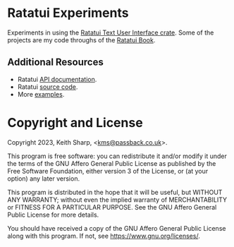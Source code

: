 # Ratatui Experiments
Experiments in using the [Ratatui Text User Interface crate](https://crates.io/crates/ratatui).  Some of the projects are my code throughs of the [Ratatui Book](https://ratatui.rs).

## Additional Resources
+ Ratatui [API documentation](https://docs.rs/ratatui/0.24.0/ratatui/).
+ Ratatui [source code](https://github.com/ratatui-org/ratatui).
+ More [examples](https://github.com/ratatui-org/ratatui/tree/main/examples).

# Copyright and License
Copyright 2023, Keith Sharp, &lt;[kms@passback.co.uk](mailto:kms@passback.co.uk)&gt;.

This program is free software: you can redistribute it and/or modify it under the terms of the GNU Affero General Public License as published by the Free Software Foundation, either version 3 of the License, or (at your option) any later version.

This program is distributed in the hope that it will be useful, but WITHOUT ANY WARRANTY; without even the implied warranty of MERCHANTABILITY or FITNESS FOR A PARTICULAR PURPOSE.  See the GNU Affero General Public License for more details.

You should have received a copy of the GNU Affero General Public License along with this program.  If not, see <https://www.gnu.org/licenses/>.
